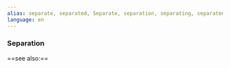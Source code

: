 ```yaml
---
alias: separate, separated, Separate, separation, separating, separateness
language: en
---
```

### Separation
==see also:== 